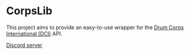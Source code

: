 # CorpsLib
This project aims to provide an easy-to-use wrapper for the [Drum Corps International (DCI)](<https://dci.org>) API.

[Discord server](https://discord.gg/QMygW7Mep5)
